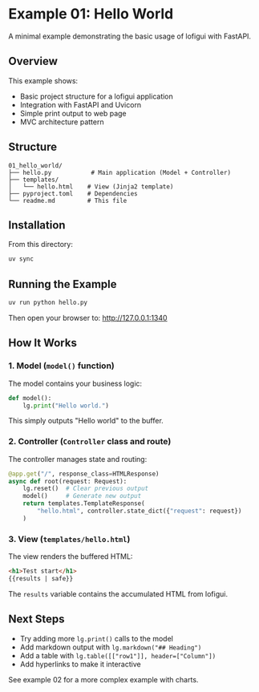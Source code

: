 # Example 01: Hello World

A minimal example demonstrating the basic usage of lofigui with FastAPI.

## Overview

This example shows:
- Basic project structure for a lofigui application
- Integration with FastAPI and Uvicorn
- Simple print output to web page
- MVC architecture pattern

## Structure

```
01_hello_world/
├── hello.py           # Main application (Model + Controller)
├── templates/
│   └── hello.html    # View (Jinja2 template)
├── pyproject.toml    # Dependencies
└── readme.md         # This file
```

## Installation

From this directory:

```bash
uv sync
```

## Running the Example

```bash
uv run python hello.py
```

Then open your browser to: http://127.0.0.1:1340

## How It Works

### 1. Model (`model()` function)

The model contains your business logic:

```python
def model():
    lg.print("Hello world.")
```

This simply outputs "Hello world" to the buffer.

### 2. Controller (`Controller` class and route)

The controller manages state and routing:

```python
@app.get("/", response_class=HTMLResponse)
async def root(request: Request):
    lg.reset()  # Clear previous output
    model()     # Generate new output
    return templates.TemplateResponse(
        "hello.html", controller.state_dict({"request": request})
    )
```

### 3. View (`templates/hello.html`)

The view renders the buffered HTML:

```html
<h1>Test start</h1>
{{results | safe}}
```

The `results` variable contains the accumulated HTML from lofigui.

## Next Steps

- Try adding more `lg.print()` calls to the model
- Add markdown output with `lg.markdown("## Heading")`
- Add a table with `lg.table([["row1"]], header=["Column"])`
- Add hyperlinks to make it interactive

See example 02 for a more complex example with charts.
